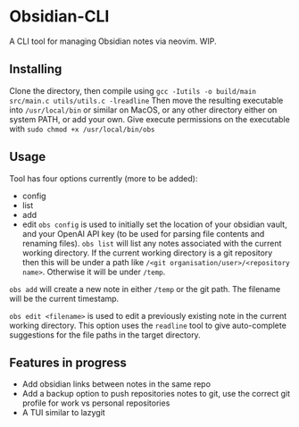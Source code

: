 # Obsidian-CLI

A CLI tool for managing Obsidian notes via neovim. WIP.

## Installing
Clone the directory, then compile using 
`gcc -Iutils -o build/main src/main.c utils/utils.c -lreadline`
Then move the resulting executable into `/usr/local/bin` or similar on MacOS, or any other directory either on system PATH, or add your own. Give execute permissions on the executable with
`sudo chmod +x /usr/local/bin/obs`

## Usage
Tool has four options currently (more to be added):
 - config
 - list
 - add
 - edit
`obs config` is used to initially set the location of your obsidian vault, and your OpenAI API key (to be used for parsing file contents and renaming files).
`obs list` will list any notes associated with the current working directory. If the current working directory is a git repository then this will be under a path like `/<git organisation/user>/<repository name>`. Otherwise it will be under `/temp`.

`obs add` will create a new note in either `/temp` or the git path. The filename will be the current timestamp.

`obs edit <filename>` is used to edit a previously existing note in the current working directory. This option uses the `readline` tool to give auto-complete suggestions for the file paths in the target directory.

## Features in progress
 - Add obsidian links between notes in the same repo
 - Add a backup option to push repositories notes to git, use the correct git profile for work vs personal repositories 
 - A TUI similar to lazygit

